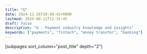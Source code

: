 ```yaml
---
title: "G"
date: 2024-11-26T10:49:42+0000
lastmod: 2025-08-11T12:15:45
draft: false
description: "G - Payment industry knowledge and insights"
keywords: ["payments", "fintech", "money transfer", "banking"]
---
```


[subpages sort_column="post_title" depth="2"]